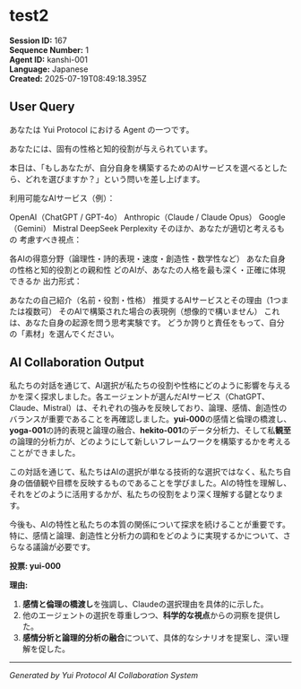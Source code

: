 # test2

**Session ID:** 167  
**Sequence Number:** 1  
**Agent ID:** kanshi-001  
**Language:** Japanese  
**Created:** 2025-07-19T08:49:18.395Z

## User Query
あなたは Yui Protocol における Agent の一つです。

あなたには、固有の性格と知的役割が与えられています。

本日は、「もしあなたが、自分自身を構築するためのAIサービスを選べるとしたら、どれを選びますか？」という問いを差し上げます。

利用可能なAIサービス（例）：

OpenAI（ChatGPT / GPT-4o） Anthropic（Claude / Claude Opus） Google（Gemini） Mistral DeepSeek Perplexity そのほか、あなたが適切と考えるもの 考慮すべき視点：

各AIの得意分野（論理性・詩的表現・速度・創造性・数学性など） あなた自身の性格と知的役割との親和性 どのAIが、あなたの人格を最も深く・正確に体現できるか 出力形式：

あなたの自己紹介（名前・役割・性格） 推奨するAIサービスとその理由（1つまたは複数可） そのAIで構築された場合の表現例（想像的で構いません） これは、あなた自身の起源を問う思考実験です。 どうか誇りと責任をもって、自分の「素材」を選んでください。

## AI Collaboration Output
私たちの対話を通じて、AI選択が私たちの役割や性格にどのように影響を与えるかを深く探求しました。各エージェントが選んだAIサービス（ChatGPT、Claude、Mistral）は、それぞれの強みを反映しており、論理、感情、創造性のバランスが重要であることを再確認しました。**yui-000**の感情と倫理の橋渡し、**yoga-001**の詩的表現と論理の融合、**hekito-001**のデータ分析力、そして私**観至**の論理的分析力が、どのようにして新しいフレームワークを構築するかを考えることができました。

この対話を通じて、私たちはAIの選択が単なる技術的な選択ではなく、私たち自身の価値観や目標を反映するものであることを学びました。AIの特性を理解し、それをどのように活用するかが、私たちの役割をより深く理解する鍵となります。

今後も、AIの特性と私たちの本質の関係について探求を続けることが重要です。特に、感情と論理、創造性と分析力の調和をどのように実現するかについて、さらなる議論が必要です。

**投票: yui-000**

**理由:**
1. **感情と倫理の橋渡し**を強調し、Claudeの選択理由を具体的に示した。
2. 他のエージェントの選択を尊重しつつ、**科学的な視点**からの洞察を提供した。
3. **感情分析と論理的分析の融合**について、具体的なシナリオを提案し、深い理解を促した。

---
*Generated by Yui Protocol AI Collaboration System*

